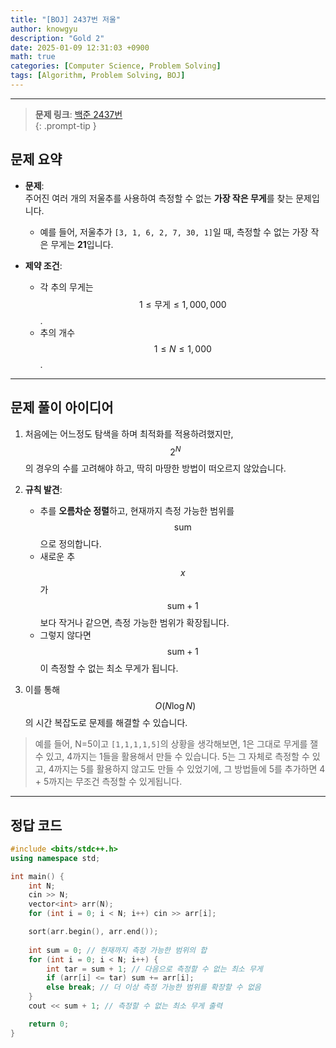 ```yaml
---
title: "[BOJ] 2437번 저울"
author: knowgyu
description: "Gold 2"
date: 2025-01-09 12:31:03 +0900
math: true
categories: [Computer Science, Problem Solving]
tags: [Algorithm, Problem Solving, BOJ]
---
```


---

> **문제 링크**: [백준 2437번](https://www.acmicpc.net/problem/2437)  
{: .prompt-tip }

## 문제 요약

- **문제**:  
  주어진 여러 개의 저울추를 사용하여 측정할 수 없는 **가장 작은 무게**를 찾는 문제입니다.  
  - 예를 들어, 저울추가 `[3, 1, 6, 2, 7, 30, 1]`일 때, 측정할 수 없는 가장 작은 무게는 **21**입니다.

- **제약 조건**:  
  - 각 추의 무게는 $$ 1 \leq \text{무게} \leq 1,000,000 $$.
  - 추의 개수 $$ 1 \leq N \leq 1,000 $$.

---

## 문제 풀이 아이디어

1. 처음에는 어느정도 탐색을 하며 최적화를 적용하려했지만, $$ 2^N $$의 경우의 수를 고려해야 하고, 딱히 마땅한 방법이 떠오르지 않았습니다.  

2. **규칙 발견**:
   - 추를 **오름차순 정렬**하고, 현재까지 측정 가능한 범위를 $$ \text{sum} $$으로 정의합니다.
   - 새로운 추 $$ x $$가 $$ \text{sum} + 1 $$보다 작거나 같으면, 측정 가능한 범위가 확장됩니다.
   - 그렇지 않다면 $$ \text{sum} + 1 $$이 측정할 수 없는 최소 무게가 됩니다.

3. 이를 통해 $$ O(N \log N) $$의 시간 복잡도로 문제를 해결할 수 있습니다.

> 예를 들어, N=5이고 `[1,1,1,1,5]`의 상황을 생각해보면, 1은 그대로 무게를 잴 수 있고, 4까지는 1들을 활용해서 만들 수 있습니다. 5는 그 자체로 측정할 수 있고, 4까지는 5를 활용하지 않고도 만들 수 있었기에, 그 방법들에 5를 추가하면 4 + 5까지는 무조건 측정할 수 있게됩니다.  


--- 

## 정답 코드

```cpp
#include <bits/stdc++.h>
using namespace std;

int main() {
    int N; 
    cin >> N;
    vector<int> arr(N);
    for (int i = 0; i < N; i++) cin >> arr[i];

    sort(arr.begin(), arr.end());
    
    int sum = 0; // 현재까지 측정 가능한 범위의 합
    for (int i = 0; i < N; i++) {
        int tar = sum + 1; // 다음으로 측정할 수 없는 최소 무게
        if (arr[i] <= tar) sum += arr[i];
        else break; // 더 이상 측정 가능한 범위를 확장할 수 없음
    }
    cout << sum + 1; // 측정할 수 없는 최소 무게 출력

    return 0;
}
```
